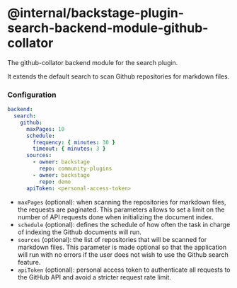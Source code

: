 # @internal/backstage-plugin-search-backend-module-github-collator

The github-collator backend module for the search plugin.

It extends the default search to scan Github repositories for markdown files.

### Configuration
```yaml
backend:
  search:
    github:
      maxPages: 10
      schedule:
        frequency: { minutes: 30 }
        timeout: { minutes: 3 }
      sources:
        - owner: backstage
          repo: community-plugins
        - owner: backstage
          repo: demo
      apiToken: <personal-access-token>
```
- `maxPages` (optional): when scanning the repositories for markdown files, the requests are paginated. This parameters allows to set a limit on the number of API requests done when initializing the document index.
- `schedule` (optional): defines the schedule of how often the task in charge of indexing the Github documents will run.
- `sources` (optional): the list of repositories that will be scanned for markdown files. This parameter is made optional so that the application will run with no errors if the user does not wish to use the Github search feature.
- `apiToken` (optional): personal access token to authenticate all requests to the GitHub API and avoid a stricter request rate limit.
